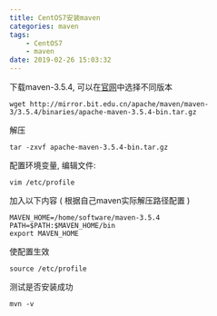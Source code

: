 ```yaml
---
title: CentOS7安装maven
categories: maven
tags: 
    - CentOS7
    - maven
date: 2019-02-26 15:03:32
---
```


下载maven-3.5.4, 可以在[官网](http://mirror.bit.edu.cn/apache/maven/maven-3/)中选择不同版本
```
wget http://mirror.bit.edu.cn/apache/maven/maven-3/3.5.4/binaries/apache-maven-3.5.4-bin.tar.gz
```

解压
```
tar -zxvf apache-maven-3.5.4-bin.tar.gz
```

配置环境变量, 编辑文件:
```
vim /etc/profile
```

加入以下内容 ( 根据自己maven实际解压路径配置 )
```
MAVEN_HOME=/home/software/maven-3.5.4
PATH=$PATH:$MAVEN_HOME/bin
export MAVEN_HOME
```

使配置生效
```
source /etc/profile
```

测试是否安装成功
```
mvn -v
```